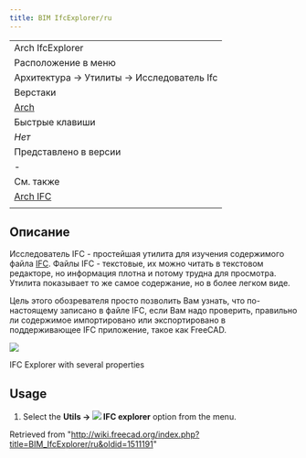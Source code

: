 ```yaml
---
title: BIM IfcExplorer/ru
---
```

|  |
| --- |
| Arch IfcExplorer |
| Расположение в меню |
| Архитектура → Утилиты → Исследователь Ifc |
| Верстаки |
| [Arch](/Arch_Workbench/ru "Arch Workbench/ru") |
| Быстрые клавиши |
| *Нет* |
| Представлено в версии |
| - |
| См. также |
| [Arch IFC](/Arch_IFC/ru "Arch IFC/ru") |
|  |

## Описание

Исследователь IFC - простейшая утилита для изучения содержимого файла [IFC](/Arch_IFC/ru "Arch IFC/ru"). Файлы IFC - текстовые, их можно читать в текстовом редакторе, но информация плотна и потому трудна для просмотра. Утилита показывает то же самое содержание, но в более легком виде.

Цель этого обозревателя просто позволить Вам узнать, что по-настоящему записано в файле IFC, если Вам надо проверить, правильно ли содержимое импортировано или экспортировано в поддерживающее IFC приложение, такое как FreeCAD.

![](/images/Arch_IfcExplorer_example.jpg)

IFC Explorer with several properties

## Usage

1. Select the **Utils → ![](/images/BIM_IfcExplorer.svg) IFC explorer** option from the menu.

Retrieved from "<http://wiki.freecad.org/index.php?title=BIM_IfcExplorer/ru&oldid=1511191>"